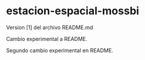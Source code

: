 # estacion-espacial-mossbi

Version [1] del archivo README.md

Cambio experimental a README.

Segundo cambio experimental en README.
